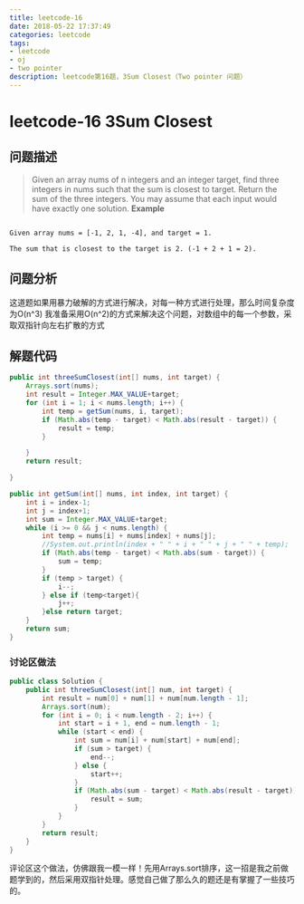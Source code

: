 ```yaml
---
title: leetcode-16
date: 2018-05-22 17:37:49
categories: leetcode
tags:
- leetcode 
- oj 
- two pointer
description: leetcode第16题，3Sum Closest（Two pointer 问题）
---
```

# leetcode-16 3Sum Closest

## 问题描述

>Given an array nums of n integers and an integer target, find three integers in nums such that the sum is closest to target. Return the sum of the three integers. You may assume that each input would have exactly one solution.
**Example**

```text

Given array nums = [-1, 2, 1, -4], and target = 1.

The sum that is closest to the target is 2. (-1 + 2 + 1 = 2).
```

## 问题分析

这道题如果用暴力破解的方式进行解决，对每一种方式进行处理，那么时间复杂度为O(n^3)
我准备采用O(n^2)的方式来解决这个问题，对数组中的每一个参数，采取双指针向左右扩散的方式

## 解题代码

```java
public int threeSumClosest(int[] nums, int target) {
    Arrays.sort(nums);
    int result = Integer.MAX_VALUE+target;
    for (int i = 1; i < nums.length; i++) {
        int temp = getSum(nums, i, target);
        if (Math.abs(temp - target) < Math.abs(result - target)) {
            result = temp;
        }

    }
    return result;

}

public int getSum(int[] nums, int index, int target) {
    int i = index-1;
    int j = index+1;
    int sum = Integer.MAX_VALUE+target;
    while (i >= 0 && j < nums.length) {
        int temp = nums[i] + nums[index] + nums[j];
        //System.out.println(index + " " + i + " " + j + " " + temp);
        if (Math.abs(temp - target) < Math.abs(sum - target)) {
            sum = temp;
        }
        if (temp > target) {
            i--;
        } else if (temp<target){
            j++;
        }else return target;
    }
    return sum;
}
```

### 讨论区做法

```java
public class Solution {
    public int threeSumClosest(int[] num, int target) {
        int result = num[0] + num[1] + num[num.length - 1];
        Arrays.sort(num);
        for (int i = 0; i < num.length - 2; i++) {
            int start = i + 1, end = num.length - 1;
            while (start < end) {
                int sum = num[i] + num[start] + num[end];
                if (sum > target) {
                    end--;
                } else {
                    start++;
                }
                if (Math.abs(sum - target) < Math.abs(result - target)) {
                    result = sum;
                }
            }
        }
        return result;
    }
}
```
评论区这个做法，仿佛跟我一模一样！先用Arrays.sort排序，这一招是我之前做题学到的，然后采用双指针处理。感觉自己做了那么久的题还是有掌握了一些技巧的。